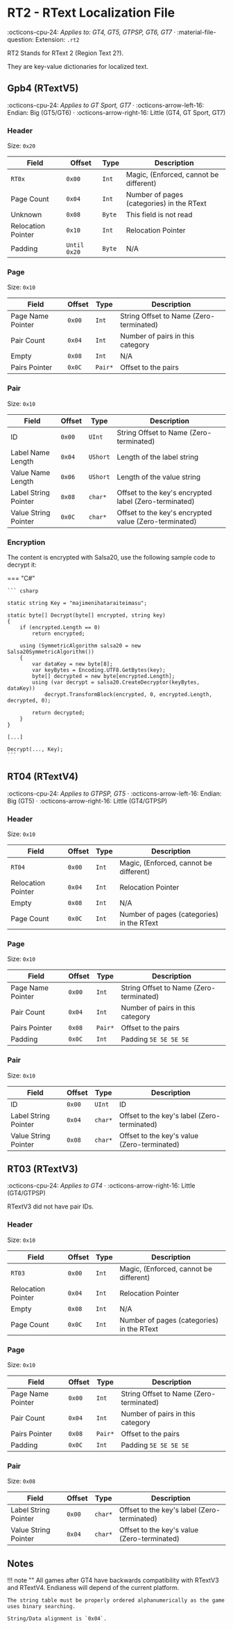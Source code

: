 # RT2 - RText Localization File
:octicons-cpu-24: *Applies to: GT4, GT5, GTPSP, GT6, GT7* · :material-file-question: Extension: `.rt2`

RT2 Stands for RText 2 (Region Text 2?). 

They are key-value dictionaries for localized text.

## Gpb4 (RTextV5)

:octicons-cpu-24: *Applies to GT Sport, GT7* · :octicons-arrow-left-16: Endian: Big (GT5/GT6) · :octicons-arrow-right-16: Little (GT4, GT Sport, GT7)

### Header

Size: `0x20`

Field              | Offset         | Type       | Description                               |
----------------   | ------------   | ---------- | --------------------------------------    |
`RT0x`             |  `0x00`        | `Int`      | Magic, (Enforced, cannot be different)    |
Page Count         |  `0x04`        | `Int`      | Number of pages (categories) in the RText |
Unknown            |  `0x08`        | `Byte`     | This field is not read                    |
Relocation Pointer |  `0x10`        | `Int`      | Relocation Pointer                        |
Padding            |  `Until 0x20`  | `Byte`     | N/A                                       |

### Page

Size: `0x10`

Field                  | Offset         | Type       | Description                            |
----------------       | -------------- | ---------- | -------------------------------------- |
Page Name Pointer      |  `0x00`        | `Int`      | String Offset to Name (Zero-terminated)|
Pair Count             |  `0x04`        | `Int`      | Number of pairs in this category       |
Empty                  |  `0x08`        | `Int`      | N/A                                    |
Pairs Pointer          |  `0x0C`        | `Pair*`    | Offset to the pairs                    |

### Pair

Size: `0x10`

Field                  | Offset         | Type       | Description                                          |
----------------       | -------------- | ---------- | --------------------------------------               |
ID                     |  `0x00`        | `UInt`     | String Offset to Name (Zero-terminated)              |
Label Name Length      |  `0x04`        | `UShort`   | Length of the label string                           |
Value Name Length      |  `0x06`        | `UShort`   | Length of the value string                           |
Label String Pointer   |  `0x08`        | `char*`    | Offset to the key's encrypted label (Zero-terminated)|
Value String Pointer   |  `0x0C`        | `char*`    | Offset to the key's encrypted value (Zero-terminated)|

### Encryption

The content is encrypted with Salsa20, use the following sample code to decrypt it:

=== "C#"

    ``` csharp
    
    static string Key = "majimenihataraiteimasu";

    static byte[] Decrypt(byte[] encrypted, string key)
    {
        if (encrypted.Length == 0)
            return encrypted;

        using (SymmetricAlgorithm salsa20 = new Salsa20SymmetricAlgorithm())
        {
            var dataKey = new byte[8];
            var keyBytes = Encoding.UTF8.GetBytes(key);
            byte[] decrypted = new byte[encrypted.Length];
            using (var decrypt = salsa20.CreateDecryptor(keyBytes, dataKey))
                decrypt.TransformBlock(encrypted, 0, encrypted.Length, decrypted, 0);

            return decrypted;
        }
    }

    [...]

    Decrypt(..., Key);
    ```

## RT04 (RTextV4)

:octicons-cpu-24: *Applies to GTPSP, GT5* · :octicons-arrow-left-16: Endian: Big (GT5) · :octicons-arrow-right-16: Little (GT4/GTPSP)

### Header

Size: `0x10`

Field              | Offset         | Type       | Description                               |
----------------   | ------------   | ---------- | --------------------------------------    |
`RT04`             |  `0x00`        | `Int`      | Magic, (Enforced, cannot be different)    |
Relocation Pointer |  `0x04`        | `Int`      | Relocation Pointer                        |
Empty              |  `0x08`        | `Int`      | N/A                                       |
Page Count         |  `0x0C`        | `Int`      | Number of pages (categories) in the RText |

### Page

Size: `0x10`

Field                  | Offset         | Type       | Description                            |
----------------       | -------------- | ---------- | -------------------------------------- |
Page Name Pointer      |  `0x00`        | `Int`      | String Offset to Name (Zero-terminated)|
Pair Count             |  `0x04`        | `Int`      | Number of pairs in this category       |
Pairs Pointer          |  `0x08`        | `Pair*`    | Offset to the pairs                    |
Padding                |  `0x0C`        | `Int`      | Padding `5E 5E 5E 5E`                  |

### Pair

Size: `0x10`

Field                  | Offset         | Type       | Description                                          |
----------------       | -------------- | ---------- | --------------------------------------               |
ID                     |  `0x00`        | `UInt`     | ID                                                   |
Label String Pointer   |  `0x04`        | `char*`    | Offset to the key's label (Zero-terminated)          |
Value String Pointer   |  `0x08`        | `char*`    | Offset to the key's value (Zero-terminated)          |

## RT03 (RTextV3)

:octicons-cpu-24: *Applies to GT4* · :octicons-arrow-right-16: Little (GT4/GTPSP)

RTextV3 did not have pair IDs.

### Header

Size: `0x10`

Field              | Offset         | Type       | Description                               |
----------------   | ------------   | ---------- | --------------------------------------    |
`RT03`             |  `0x00`        | `Int`      | Magic, (Enforced, cannot be different)    |
Relocation Pointer |  `0x04`        | `Int`      | Relocation Pointer                        |
Empty              |  `0x08`        | `Int`      | N/A                                       |
Page Count         |  `0x0C`        | `Int`      | Number of pages (categories) in the RText |

### Page

Size: `0x10`

Field                  | Offset         | Type       | Description                            |
----------------       | -------------- | ---------- | -------------------------------------- |
Page Name Pointer      |  `0x00`        | `Int`      | String Offset to Name (Zero-terminated)|
Pair Count             |  `0x04`        | `Int`      | Number of pairs in this category       |
Pairs Pointer          |  `0x08`        | `Pair*`    | Offset to the pairs                    |
Padding                |  `0x0C`        | `Int`      | Padding `5E 5E 5E 5E`                  |

### Pair

Size: `0x08`

Field                  | Offset         | Type       | Description                                          |
----------------       | -------------- | ---------- | --------------------------------------               |
Label String Pointer   |  `0x00`        | `char*`    | Offset to the key's label (Zero-terminated)          |
Value String Pointer   |  `0x04`        | `char*`    | Offset to the key's value (Zero-terminated)          |

## Notes

!!! note ""
    All games after GT4 have backwards compatibility with RTextV3 and RTextV4. Endianess will depend of the current platform.

    The string table must be properly ordered alphanumerically as the game uses binary searching.

    String/Data alignment is `0x04`.
